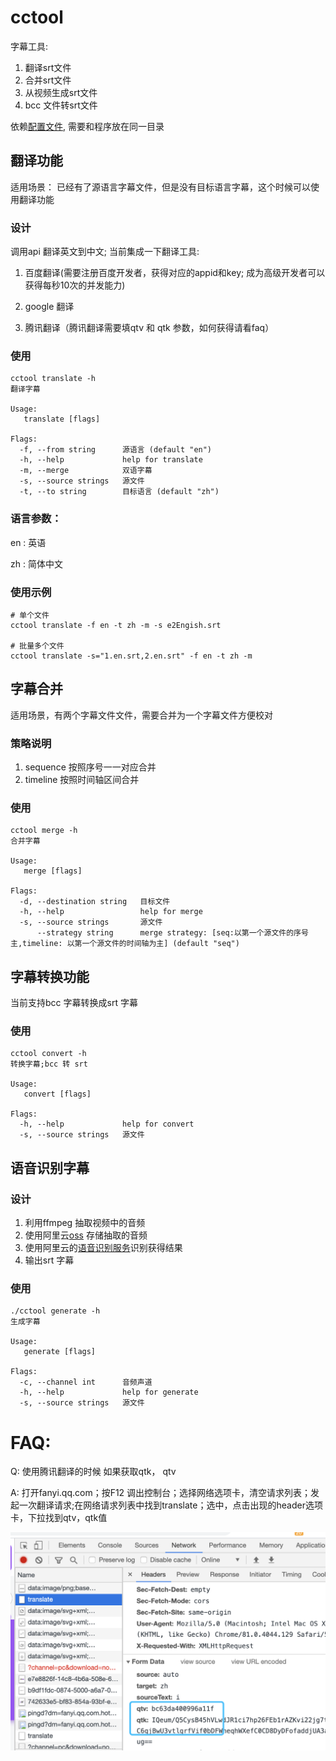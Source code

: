 # cctool
字幕工具:
1. 翻译srt文件
2. 合并srt文件
3. 从视频生成srt文件
4. bcc 文件转srt文件

依赖[配置文件](./bin/config.yaml), 需要和程序放在同一目录

## 翻译功能
适用场景： 已经有了源语言字幕文件，但是没有目标语言字幕，这个时候可以使用翻译功能

### 设计
调用api 翻译英文到中文; 当前集成一下翻译工具:

1. 百度翻译(需要注册百度开发者，获得对应的appid和key; 成为高级开发者可以获得每秒10次的并发能力)

2. google 翻译 

3. 腾讯翻译（腾讯翻译需要填qtv 和 qtk 参数，如何获得请看faq）


### 使用
```
cctool translate -h
翻译字幕

Usage:
   translate [flags]

Flags:
  -f, --from string      源语言 (default "en")
  -h, --help             help for translate
  -m, --merge            双语字幕
  -s, --source strings   源文件
  -t, --to string        目标语言 (default "zh")
```

### 语言参数：

en : 英语

zh : 简体中文


###  使用示例
```shell script
# 单个文件
cctool translate -f en -t zh -m -s e2Engish.srt

# 批量多个文件
cctool translate -s="1.en.srt,2.en.srt" -f en -t zh -m
```

## 字幕合并
适用场景，有两个字幕文件文件，需要合并为一个字幕文件方便校对
### 策略说明
1. sequence 按照序号一一对应合并
2. timeline 按照时间轴区间合并

### 使用

```shell script
cctool merge -h
合并字幕

Usage:
   merge [flags]

Flags:
  -d, --destination string   目标文件
  -h, --help                 help for merge
  -s, --source strings       源文件
      --strategy string      merge strategy: [seq:以第一个源文件的序号主,timeline: 以第一个源文件的时间轴为主] (default "seq")
```

## 字幕转换功能
当前支持bcc 字幕转换成srt 字幕
### 使用
```shell script
cctool convert -h
转换字幕;bcc 转 srt

Usage:
   convert [flags]

Flags:
  -h, --help             help for convert
  -s, --source strings   源文件

```

## 语音识别字幕

### 设计
1. 利用ffmpeg 抽取视频中的音频
2. 使用阿里云[oss](https://www.aliyun.com/product/oss?spm=5176.12825654.eofdhaal5.13.e9392c4a8rfNXE) 存储抽取的音频
3. 使用阿里云的[语音识别服务](https://ai.aliyun.com/nls?spm=5176.12825654.eofdhaal5.26.e9392c4a8rfNXE)识别获得结果
4. 输出srt 字幕

### 使用
```shell script
./cctool generate -h
生成字幕

Usage:
   generate [flags]

Flags:
  -c, --channel int      音频声道
  -h, --help             help for generate
  -s, --source strings   源文件

```

# FAQ:
Q: 使用腾讯翻译的时候 如果获取qtk， qtv

A: 打开fanyi.qq.com；按F12 调出控制台；选择网络选项卡，清空请求列表；发起一次翻译请求;在网络请求列表中找到translate；选中，点击出现的header选项卡，下拉找到qtv，qtk值

![示例图](./doc/WechatIMG50.png)
